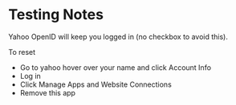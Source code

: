 # Testing Notes #

Yahoo OpenID will keep you logged in (no checkbox to avoid this).

To reset

* Go to yahoo hover over your name and click Account Info
* Log in
* Click Manage Apps and Website Connections
* Remove this app